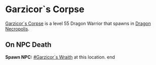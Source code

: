 # Garzicor\`s Corpse



[Garzicor\`s Corpse](/npc/123001) is a level 55 Dragon Warrior that spawns in [Dragon Necropolis](/zone/123).



## On NPC Death

**Spawn NPC:**  [\#Garzicor\`s Wraith](/npc/123002) at this location.
end